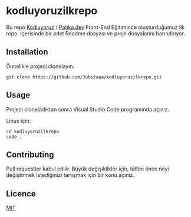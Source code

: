 # kodluyoruzilkrepo
Bu repo [Kodluyoruz](https://www.kodluyoruz.org/) / [Patika.dev](www.patika.dev) Front-End Eğitiminde oluşturduğumuz ilk repo. İçerisinde bir adet Readme dosyası ve proje dosyalarını barındırıyor.

## Installation
Öncelikle projeci clonelayın.
```
git clone https://github.com/Jubstaaa/kodluyoruzilkrepo.git
```

## Usage
Projeci cloneladıktan sonra Visual Studio Code programında açınız.

Linux için:
```
cd kodluyoruzilkrepo
code .
```

## Contributing
Pull requestler kabul edilir. Büyük değişiklikler için, lütfen önce neyi değiştirmek istediğinizi tartışmak için bir konu açınız.

## Licence
[MIT](https://opensource.org/licenses/MIT)
